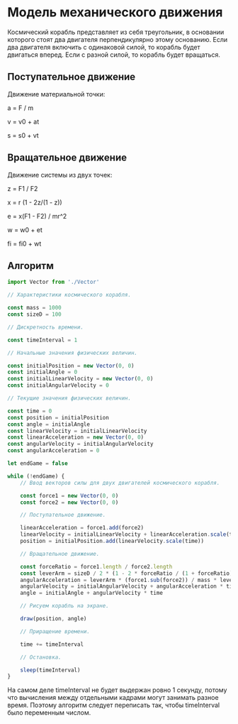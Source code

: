 Модель механического движения
=============================

Космический корабль представляет из себя треугольник, 
в основании которого стоят два двигателя перпендикулярно этому основанию.
Если два двигателя включить с одинаковой силой, то корабль будет двигаться вперед.
Если с разной силой, то корабль будет вращаться.

Поступательное движение
-----------------------

Движение материальной точки:

a = F / m

v = v0 + at

s = s0 + vt

Вращательное движение
---------------------

Движение системы из двух точек:

z = F1 / F2

x = r (1 - 2z/(1 - z))

e = x(F1 - F2) / mr^2

w = w0 + et

fi = fi0 + wt

Алгоритм
--------

```typescript
import Vector from './Vector'

// Характеристики космического корабля.

const mass = 1000
const sizeD = 100

// Дискретность времени.

const timeInterval = 1

// Начальные значения физических величин.

const initialPosition = new Vector(0, 0)
const initialAngle = 0
const initialLinearVelocity = new Vector(0, 0)
const initialAngularVelocity = 0

// Текущие значения физических величин.

const time = 0
const position = initialPosition
const angle = initialAngle
const linearVelocity = initialLinearVelocity
const linearAcceleration = new Vector(0, 0)
const angularVelocity = initialAngularVelocity
const angularAcceleration = 0

let endGame = false

while (!endGame) {
	// Ввод векторов силы для двух двигателей космического корабля.

	const force1 = new Vector(0, 0)
	const force2 = new Vector(0, 0)

    // Поступательное движение.

	linearAcceleration = force1.add(force2)
	linearVelocity = initialLinearVelocity + linearAcceleration.scale(time)
	position = initialPosition.add(linearVelocity.scale(time))

    // Вращательное движение.

	const forceRatio = force1.length / force2.length
	const leverArm = sizeD / 2 * (1 - 2 * forceRatio / (1 + forceRatio))
	angularAcceleration = leverArm * (force1.sub(force2)) / mass * leverArm * leverArm
	angularVelocity = initialAngularVelocity + angularAcceleration * time
	angle = initialAngle + angularVelocity * time

    // Рисуем корабль на экране.

	draw(position, angle)

    // Приращение времени.

	time += timeInterval

    // Остановка.

	sleep(timeInterval)
}
```

На самом деле timeInterval не будет выдержан ровно 1 секунду, потому что вычисления между отдельными 
кадрами могут занимать разное время. Поэтому алгоритм следует переписать так, чтобы timeInterval было переменным числом.